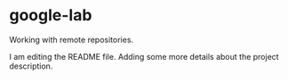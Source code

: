 # google-lab
Working with remote repositories.

I am editing the README file. Adding some more details about the project description.

